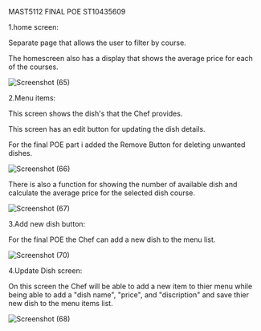 MAST5112 FINAL POE
ST10435609

1.home screen:

Separate page that allows the user to filter by course.

The homescreen also has a display that shows the average price for each of the courses.

![Screenshot (65)](https://github.com/user-attachments/assets/3bca6886-9eb1-41fa-9799-f86dfbaadbb4)

2.Menu items:

This screen shows the dish's that the Chef provides.

This screen has an edit button for updating the dish details.

For the final POE part i added the Remove Button for deleting unwanted dishes.

![Screenshot (66)](https://github.com/user-attachments/assets/9c2409e2-82f4-40e4-a9f1-bb345c9f7c2d)

There is also a function for showing the number of available dish and calculate the average price for the selected dish course.

![Screenshot (67)](https://github.com/user-attachments/assets/7d990cfd-d53a-49d6-baf1-0c06fad0232c)

3.Add new dish button:

For the final POE the Chef can add a new dish to the menu list.

![Screenshot (70)](https://github.com/user-attachments/assets/e4d596db-21b7-4b7c-a058-ae4fd99e5aae)

4.Update Dish screen:

On this screen the Chef will be able to add a new item to thier menu while being able to add a "dish name", "price", and "discription" and save thier new dish to the menu items list.

![Screenshot (68)](https://github.com/user-attachments/assets/1cc00e09-4ed7-4393-931c-fba31327b1c2)
